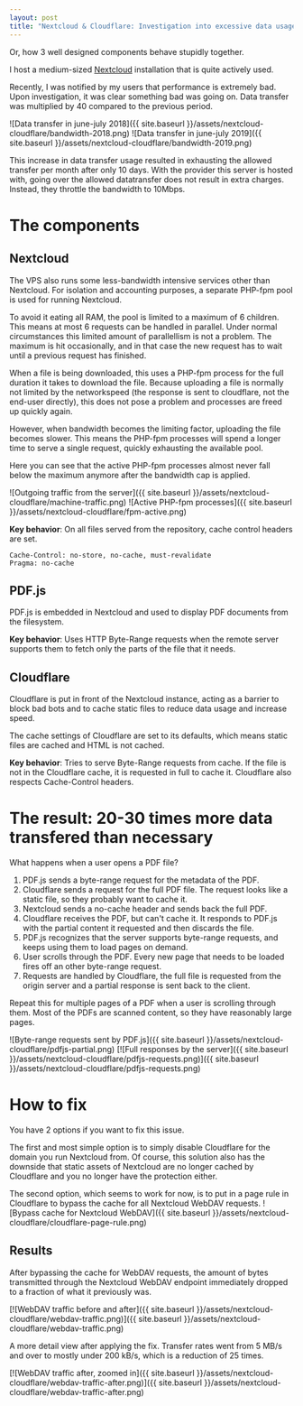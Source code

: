 ```yaml
---
layout: post
title: "Nextcloud & Cloudflare: Investigation into excessive data usage"
---
```

Or, how 3 well designed components behave stupidly together.

I host a medium-sized [Nextcloud](https://nextcloud.com) installation that is quite actively used.

Recently, I was notified by my users that performance is extremely bad. Upon investigation, it was clear something bad was going on.
Data transfer was multiplied by 40 compared to the previous period.

![Data transfer in june-july 2018]({{ site.baseurl }}/assets/nextcloud-cloudflare/bandwidth-2018.png)
![Data transfer in june-july 2019]({{ site.baseurl }}/assets/nextcloud-cloudflare/bandwidth-2019.png)

This increase in data transfer usage resulted in exhausting the allowed transfer per month after only 10 days.
With the provider this server is hosted with, going over the allowed datatransfer does not result in extra charges.
Instead, they throttle the bandwidth to 10Mbps.


# The components

## Nextcloud

The VPS also runs some less-bandwidth intensive services other than Nextcloud.
For isolation and accounting purposes, a separate PHP-fpm pool is used for running Nextcloud.

To avoid it eating all RAM, the pool is limited to a maximum of 6 children.
This means at most 6 requests can be handled in parallel.
Under normal circumstances this limited amount of parallellism is not a problem.
The maximum is hit occasionally, and in that case the new request has to wait until a previous request has finished.

When a file is being downloaded, this uses a PHP-fpm process for the full duration it takes to download the file.
Because uploading a file is normally not limited by the networkspeed (the response is sent to cloudflare, not the end-user directly), this does not pose a problem and processes are freed up quickly again.

However, when bandwidth becomes the limiting factor, uploading the file becomes slower. This means the PHP-fpm processes will spend a longer time to serve a single request, quickly exhausting the available pool.

Here you can see that the active PHP-fpm processes almost never fall below the maximum anymore after the bandwidth cap is applied.

![Outgoing traffic from the server]({{ site.baseurl }}/assets/nextcloud-cloudflare/machine-traffic.png)
![Active PHP-fpm processes]({{ site.baseurl }}/assets/nextcloud-cloudflare/fpm-active.png)

**Key behavior**: On all files served from the repository, cache control headers are set.

```
Cache-Control: no-store, no-cache, must-revalidate
Pragma: no-cache
```

## PDF.js

PDF.js is embedded in Nextcloud and used to display PDF documents from the filesystem.

**Key behavior**: Uses HTTP Byte-Range requests when the remote server supports them to fetch only the parts of the file that it needs.

## Cloudflare

Cloudflare is put in front of the Nextcloud instance, acting as a barrier to block bad bots and to cache static files to reduce data usage and increase speed.

The cache settings of Cloudflare are set to its defaults, which means static files are cached and HTML is not cached.

**Key behavior**: Tries to serve Byte-Range requests from cache. If the file is not in the Cloudflare cache, it is requested in full to cache it. Cloudflare also respects Cache-Control headers.

# The result: 20-30 times more data transfered than necessary

What happens when a user opens a PDF file?

1. PDF.js sends a byte-range request for the metadata of the PDF.
2. Cloudflare sends a request for the full PDF file. The request looks like a static file, so they probably want to cache it.
3. Nextcloud sends a no-cache header and sends back the full PDF.
4. Cloudflare receives the PDF, but can't cache it. It responds to PDF.js with the partial content it requested and then discards the file.
5. PDF.js recognizes that the server supports byte-range requests, and keeps using them to load pages on demand.
6. User scrolls through the PDF. Every new page that needs to be loaded fires off an other byte-range request.
7. Requests are handled by Cloudflare, the full file is requested from the origin server and a partial response is sent back to the client.

Repeat this for multiple pages of a PDF when a user is scrolling through them. Most of the PDFs are scanned content, so they have reasonably large pages.

![Byte-range requests sent by PDF.js]({{ site.baseurl }}/assets/nextcloud-cloudflare/pdfjs-partial.png)
[![Full responses by the server]({{ site.baseurl }}/assets/nextcloud-cloudflare/pdfjs-requests.png)]({{ site.baseurl }}/assets/nextcloud-cloudflare/pdfjs-requests.png)

# How to fix

You have 2 options if you want to fix this issue.

The first and most simple option is to simply disable Cloudflare for the domain you run Nextcloud from. Of course, this solution also has the downside that static assets of Nextcloud are no longer cached by Cloudflare and you no longer have the protection either.

The second option, which seems to work for now, is to put in a page rule in Cloudflare to bypass the cache for all Nextcloud WebDAV requests.
![Bypass cache for Nextcloud WebDAV]({{ site.baseurl }}/assets/nextcloud-cloudflare/cloudflare-page-rule.png)

## Results

After bypassing the cache for WebDAV requests, the amount of bytes transmitted through the Nextcloud WebDAV endpoint immediately dropped to a fraction of what it previously was.

[![WebDAV traffic before and after]({{ site.baseurl }}/assets/nextcloud-cloudflare/webdav-traffic.png)]({{ site.baseurl }}/assets/nextcloud-cloudflare/webdav-traffic.png)

A more detail view after applying the fix. Transfer rates went from 5 MB/s and over to mostly under 200 kB/s, which is a reduction of 25 times.

[![WebDAV traffic after, zoomed in]({{ site.baseurl }}/assets/nextcloud-cloudflare/webdav-traffic-after.png)]({{ site.baseurl }}/assets/nextcloud-cloudflare/webdav-traffic-after.png)
